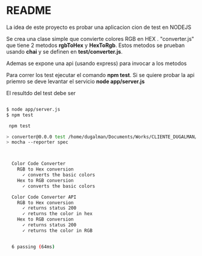 # README

La idea de este proyecto es probar una aplicacion cion de test en NODEJS

Se crea una clase simple que convierte colores RGB en HEX . "converter.js"
que tiene 2 metodos **rgbToHex** y **HexToRgb**. Estos metodos se prueban 
usando **chai** y se definen en **test/converter.js**.

Ademas se expone una api (usando express) para invocar a los metodos

Para correr los test ejecutar el comando **npm test**. Si se quiere probar
la api priemro se deve levantar el servicio **node app/server.js**


El resultdo del test debe ser

```sh

$ node app/server.js
$ npm test

 npm test

> converter@0.0.0 test /home/dugalman/Documents/Works/CLIENTE_DUGALMAN/JS_EMAC6_mocha/converter-ci-test
> mocha --reporter spec



  Color Code Converter
    RGB to Hex conversion
      ✓ converts the basic colors
    Hex to RGB conversion
      ✓ converts the basic colors

  Color Code Converter API
    RGB to Hex conversion
      ✓ returns status 200
      ✓ returns the color in hex
    Hex to RGB conversion
      ✓ returns status 200
      ✓ returns the color in RGB


  6 passing (64ms)

```
